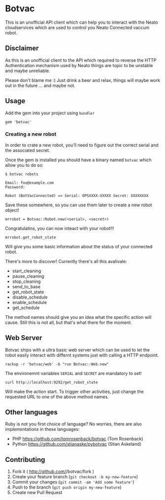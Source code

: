 # Botvac

This is an unofficial API client which can help you
to interact with the Neato cloudservices which are
used to control you Neato Connected vaccum robot.

## Disclaimer

As this is an unofficial client to the API which required
to reverse the HTTP Authentication mechanism used by
Neato things are topic to be unstable and maybe unreliable.

Please don't blame me :) Just drink a beer and relax, things
will maybe work out in the future ... and maybe not.

## Usage

Add the gem into your project using `bundler`


    gem 'botvac'

### Creating a new robot

In order to crate a new robot, you'll need to figure out
the correct serial and the associated secret.

Once the gem is installed you should have a binary
named `botvac` which allow you to do so:

    $ botvac robots

    Email: foo@example.com
    Password:

    Robot (BotVacConnected) => Serial: OPSXXXX-XXXXX Secret: XXXXXXXX

Save these somewhere, so you can use them later to create a new robot object!

    mrrobot = Botvac::Robot.new(<serial>, <secret>)

Congratulatins, you can now inteact with your robot!!!

    mrrobot.get_robot_state

Will give you some basic information about the status of
your connected robot.

There's more to discover! Currently there's all this avalivale:

* start_cleaning
* pause_cleaning
* stop_cleaning
* send_to_base
* get_robot_state
* disable_schedule
* enable_schedule
* get_schedule

The method names should give you an idea what the specific action will
cause. Still this is not all, but that's what there for the moment.

## Web Server

Botvac ships with a ultra basic web server which can be used to let
the robot easily interact with differnt systems just with calling
a HTTP endpoint.

    rackup -r 'botvac/web' -b "run Botvac::Web.new"

The environemnt variables `SERIAL` and `SECRET` are
mandatory to set!

    curl http://localhost:9292/get_robot_state

Will make the action start. To trigger other activities, just
change the requested URL to one of the above method names.

## Other languages

Ruby is not you first choice of language? No worries, there are also 
implementations in these languages: 

- PHP https://github.com/tomrosenback/botvac (Tom Rosenback)
- Python https://github.com/stianaske/pybotvac (Stian Askeland)

## Contributing

1. Fork it ( http://github.com/<my-github-username>/botvac/fork )
2. Create your feature branch (`git checkout -b my-new-feature`)
3. Commit your changes (`git commit -am 'Add some feature'`)
4. Push to the branch (`git push origin my-new-feature`)
5. Create new Pull Request
